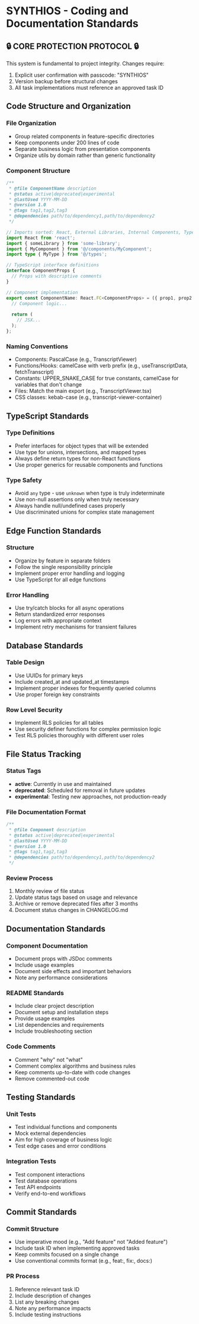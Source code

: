 
# SYNTHIOS - Coding and Documentation Standards

## 🔒 CORE PROTECTION PROTOCOL 🔒

This system is fundamental to project integrity. Changes require:
1. Explicit user confirmation with passcode: "SYNTHIOS"
2. Version backup before structural changes
3. All task implementations must reference an approved task ID

## Code Structure and Organization

### File Organization
- Group related components in feature-specific directories
- Keep components under 200 lines of code
- Separate business logic from presentation components
- Organize utils by domain rather than generic functionality

### Component Structure
```typescript
/**
 * @file ComponentName description
 * @status active|deprecated|experimental
 * @lastUsed YYYY-MM-DD
 * @version 1.0
 * @tags tag1,tag2,tag3
 * @dependencies path/to/dependency1,path/to/dependency2
 */

// Imports sorted: React, External Libraries, Internal Components, Types, Styles
import React from 'react';
import { someLibrary } from 'some-library';
import { MyComponent } from '@/components/MyComponent';
import type { MyType } from '@/types';

// TypeScript interface definitions
interface ComponentProps {
  // Props with descriptive comments
}

// Component implementation
export const ComponentName: React.FC<ComponentProps> = ({ prop1, prop2 }) => {
  // Component logic...
  
  return (
    // JSX...
  );
};
```

### Naming Conventions
- Components: PascalCase (e.g., TranscriptViewer)
- Functions/Hooks: camelCase with verb prefix (e.g., useTranscriptData, fetchTranscript)
- Constants: UPPER_SNAKE_CASE for true constants, camelCase for variables that don't change
- Files: Match the main export (e.g., TranscriptViewer.tsx)
- CSS classes: kebab-case (e.g., transcript-viewer-container)

## TypeScript Standards

### Type Definitions
- Prefer interfaces for object types that will be extended
- Use type for unions, intersections, and mapped types
- Always define return types for non-React functions
- Use proper generics for reusable components and functions

### Type Safety
- Avoid `any` type - use `unknown` when type is truly indeterminate
- Use non-null assertions only when truly necessary
- Always handle null/undefined cases properly
- Use discriminated unions for complex state management

## Edge Function Standards

### Structure
- Organize by feature in separate folders
- Follow the single responsibility principle
- Implement proper error handling and logging
- Use TypeScript for all edge functions

### Error Handling
- Use try/catch blocks for all async operations
- Return standardized error responses
- Log errors with appropriate context
- Implement retry mechanisms for transient failures

## Database Standards

### Table Design
- Use UUIDs for primary keys
- Include created_at and updated_at timestamps
- Implement proper indexes for frequently queried columns
- Use proper foreign key constraints

### Row Level Security
- Implement RLS policies for all tables
- Use security definer functions for complex permission logic
- Test RLS policies thoroughly with different user roles

## File Status Tracking

### Status Tags
- **active**: Currently in use and maintained
- **deprecated**: Scheduled for removal in future updates
- **experimental**: Testing new approaches, not production-ready

### File Documentation Format
```typescript
/**
 * @file Component description
 * @status active|deprecated|experimental
 * @lastUsed YYYY-MM-DD
 * @version 1.0
 * @tags tag1,tag2,tag3
 * @dependencies path/to/dependency1,path/to/dependency2
 */
```

### Review Process
1. Monthly review of file status
2. Update status tags based on usage and relevance
3. Archive or remove deprecated files after 3 months
4. Document status changes in CHANGELOG.md

## Documentation Standards

### Component Documentation
- Document props with JSDoc comments
- Include usage examples
- Document side effects and important behaviors
- Note any performance considerations

### README Standards
- Include clear project description
- Document setup and installation steps
- Provide usage examples
- List dependencies and requirements
- Include troubleshooting section

### Code Comments
- Comment "why" not "what"
- Comment complex algorithms and business rules
- Keep comments up-to-date with code changes
- Remove commented-out code

## Testing Standards

### Unit Tests
- Test individual functions and components
- Mock external dependencies
- Aim for high coverage of business logic
- Test edge cases and error conditions

### Integration Tests
- Test component interactions
- Test database operations
- Test API endpoints
- Verify end-to-end workflows

## Commit Standards

### Commit Structure
- Use imperative mood (e.g., "Add feature" not "Added feature")
- Include task ID when implementing approved tasks
- Keep commits focused on a single change
- Use conventional commits format (e.g., feat:, fix:, docs:)

### PR Process
1. Reference relevant task ID
2. Include description of changes
3. List any breaking changes
4. Note any performance impacts
5. Include testing instructions
